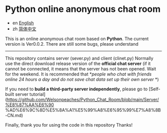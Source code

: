# Python online anonymous chat room
- en [English](README.md)
- zh [简体中文](README.zh-CN.md)

This is an online anonymous chat room based on **Python**. The current version is Ver0.0.2.
There are still some bugs, please understand

______________________________________________________________________________________________________________

This repository contains server (sever.py) and client (clinet.py)
Normally use the direct download release version of the **official chat server** (if it cannot be connected, it means that the server has not been opened. Wait for the weekend. It is recommended that **people who chat with friends online 24 hours a day and do not save chat data set up their own server* *)

If you need to **build a third-party server independently**, please go to [Self-built server tutorial](https://github.com/Welsonpeaches/Python_Chat_Room/blob/main/Server/%E8%87%AA%E6%90 %AD%E6%9C%8D%E5%8A%A1%E5%99%A8%E6%95%99%E7%A8%8B-CN.md)


Finally, thank you for using the code in this repository
Thanks!
